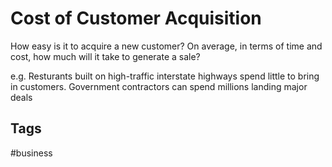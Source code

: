 # Cost of Customer Acquisition

How easy is it to acquire a new customer? On average, in terms of time and cost, how much will it take to generate a sale?  

e.g. Resturants built on high-traffic interstate highways spend little to bring in customers. Government contractors can spend millions landing major deals

## Tags
#business
